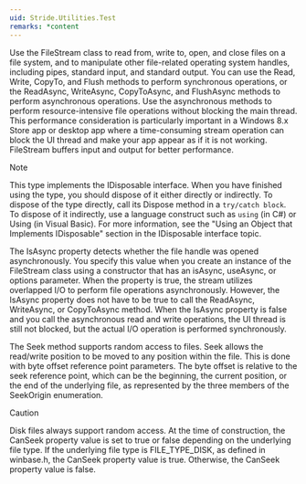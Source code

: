 ```yaml
---
uid: Stride.Utilities.Test
remarks: *content
---
```


Use the FileStream class to read from, write to, open, and close files on a file system, and to manipulate other file-related operating system handles, including pipes, standard input, and standard output. You can use the Read, Write, CopyTo, and Flush methods to perform synchronous operations, or the ReadAsync, WriteAsync, CopyToAsync, and FlushAsync methods to perform asynchronous operations. Use the asynchronous methods to perform resource-intensive file operations without blocking the main thread. This performance consideration is particularly important in a Windows 8.x Store app or desktop app where a time-consuming stream operation can block the UI thread and make your app appear as if it is not working. FileStream buffers input and output for better performance.

> [!NOTE]
> This type implements the IDisposable interface. When you have finished using the type, you should dispose of it either directly or indirectly. To dispose of the type directly, call its Dispose method in a `try/catch block`. To dispose of it indirectly, use a language construct such as `using` (in C#) or Using (in Visual Basic). For more information, see the "Using an Object that Implements IDisposable" section in the IDisposable interface topic.

The IsAsync property detects whether the file handle was opened asynchronously. You specify this value when you create an instance of the FileStream class using a constructor that has an isAsync, useAsync, or options parameter. When the property is true, the stream utilizes overlapped I/O to perform file operations asynchronously. However, the IsAsync property does not have to be true to call the ReadAsync, WriteAsync, or CopyToAsync method. When the IsAsync property is false and you call the asynchronous read and write operations, the UI thread is still not blocked, but the actual I/O operation is performed synchronously.

The Seek method supports random access to files. Seek allows the read/write position to be moved to any position within the file. This is done with byte offset reference point parameters. The byte offset is relative to the seek reference point, which can be the beginning, the current position, or the end of the underlying file, as represented by the three members of the SeekOrigin enumeration.

> [!CAUTION]
> Disk files always support random access. At the time of construction, the CanSeek property value is set to true or false depending on the underlying file type. If the underlying file type is FILE_TYPE_DISK, as defined in winbase.h, the CanSeek property value is true. Otherwise, the CanSeek property value is false.